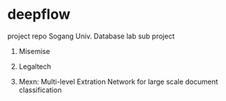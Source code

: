 # deepflow
project repo
Sogang Univ. Database lab sub project
1. Misemise

2. Legaltech

3. Mexn: Multi-level Extration Network for large scale document classification
